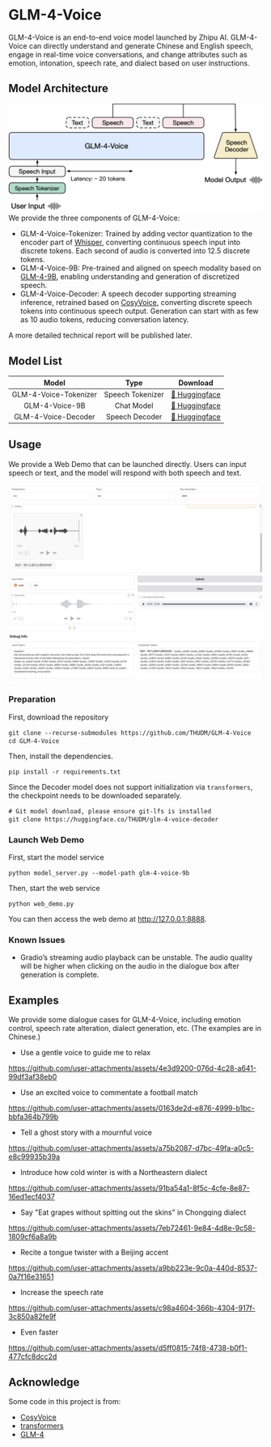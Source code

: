 # GLM-4-Voice
GLM-4-Voice is an end-to-end voice model launched by Zhipu AI. GLM-4-Voice can directly understand and generate Chinese and English speech, engage in real-time voice conversations, and change attributes such as emotion, intonation, speech rate, and dialect based on user instructions.

## Model Architecture

![Model Architecture](./resources/architecture.jpg)
We provide the three components of GLM-4-Voice:
* GLM-4-Voice-Tokenizer: Trained by adding vector quantization to the encoder part of [Whisper](https://github.com/openai/whisper), converting continuous speech input into discrete tokens. Each second of audio is converted into 12.5 discrete tokens.
* GLM-4-Voice-9B: Pre-trained and aligned on speech modality based on [GLM-4-9B](https://github.com/THUDM/GLM-4), enabling understanding and generation of discretized speech.
* GLM-4-Voice-Decoder: A speech decoder supporting streaming inference, retrained based on [CosyVoice](https://github.com/FunAudioLLM/CosyVoice), converting discrete speech tokens into continuous speech output. Generation can start with as few as 10 audio tokens, reducing conversation latency.

A more detailed technical report will be published later.

## Model List
|         Model         | Type |      Download      |
|:---------------------:| :---: |:------------------:|
| GLM-4-Voice-Tokenizer | Speech Tokenizer | [🤗 Huggingface](https://huggingface.co/THUDM/glm-4-voice-tokenizer) |
|    GLM-4-Voice-9B     | Chat Model |  [🤗 Huggingface](https://huggingface.co/THUDM/glm-4-voice-9b)
| GLM-4-Voice-Decoder   | Speech Decoder |  [🤗 Huggingface](https://huggingface.co/THUDM/glm-4-voice-decoder)

## Usage
We provide a Web Demo that can be launched directly. Users can input speech or text, and the model will respond with both speech and text.

![](resources/web_demo.png)

### Preparation
First, download the repository
```shell
git clone --recurse-submodules https://github.com/THUDM/GLM-4-Voice
cd GLM-4-Voice
```
Then, install the dependencies.
```shell
pip install -r requirements.txt
```
Since the Decoder model does not support initialization via `transformers`, the checkpoint needs to be downloaded separately.

```shell
# Git model download, please ensure git-lfs is installed
git clone https://huggingface.co/THUDM/glm-4-voice-decoder
```

### Launch Web Demo
First, start the model service
```shell
python model_server.py --model-path glm-4-voice-9b
```

Then, start the web service
```shell
python web_demo.py
```
You can then access the web demo at http://127.0.0.1:8888.

### Known Issues
* Gradio’s streaming audio playback can be unstable. The audio quality will be higher when clicking on the audio in the dialogue box after generation is complete.

## Examples
We provide some dialogue cases for GLM-4-Voice, including emotion control, speech rate alteration, dialect generation, etc. (The examples are in Chinese.)

* Use a gentle voice to guide me to relax

https://github.com/user-attachments/assets/4e3d9200-076d-4c28-a641-99df3af38eb0

* Use an excited voice to commentate a football match

https://github.com/user-attachments/assets/0163de2d-e876-4999-b1bc-bbfa364b799b

* Tell a ghost story with a mournful voice

https://github.com/user-attachments/assets/a75b2087-d7bc-49fa-a0c5-e8c99935b39a

* Introduce how cold winter is with a Northeastern dialect

https://github.com/user-attachments/assets/91ba54a1-8f5c-4cfe-8e87-16ed1ecf4037

* Say "Eat grapes without spitting out the skins" in Chongqing dialect

https://github.com/user-attachments/assets/7eb72461-9e84-4d8e-9c58-1809cf6a8a9b

* Recite a tongue twister with a Beijing accent

https://github.com/user-attachments/assets/a9bb223e-9c0a-440d-8537-0a7f16e31651

  * Increase the speech rate

https://github.com/user-attachments/assets/c98a4604-366b-4304-917f-3c850a82fe9f

  * Even faster

https://github.com/user-attachments/assets/d5ff0815-74f8-4738-b0f1-477cfc8dcc2d

## Acknowledge
Some code in this project is from:
* [CosyVoice](https://github.com/FunAudioLLM/CosyVoice)
* [transformers](https://github.com/huggingface/transformers)
* [GLM-4](https://github.com/THUDM/GLM-4)
